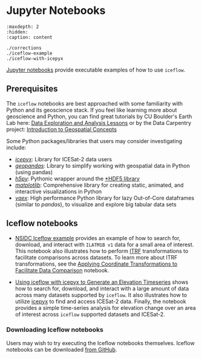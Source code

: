 # Jupyter Notebooks

```{toctree}
:maxdepth: 2
:hidden:
:caption: content

./corrections
./iceflow-example
./iceflow-with-icepyx
```

[Jupyter notebooks](https://docs.jupyter.org/en/latest/) provide executable
examples of how to use `iceflow`.

## Prerequisites

The `iceflow` notebooks are best approached with some familiarity with Python
and its geoscience stack. If you feel like learning more about geoscience and
Python, you can find great tutorials by CU Boulder's Earth Lab here:
[Data Exploration and Analysis Lessons](https://www.earthdatascience.org/tags/data-exploration-and-analysis/)
or by the Data Carpentry project:
[Introduction to Geospatial Concepts](https://datacarpentry.org/organization-geospatial/)

Some Python packages/libraries that users may consider investigating include:

- [_icepyx_](https://icepyx.readthedocs.io/en/latest/): Library for ICESat-2
  data users
- [_geopandas_](https://geopandas.org/): Library to simplify working with
  geospatial data in Python (using pandas)
- [_h5py_](https://github.com/h5py/h5py): Pythonic wrapper around the
  [\*HDF5 library](https://en.wikipedia.org/wiki/Hierarchical_Data_Format)
- [_matplotlib_](https://matplotlib.org/): Comprehensive library for creating
  static, animated, and interactive visualizations in Python
- [_vaex_](https://github.com/vaexio/vaex): High performance Python library for
  lazy Out-of-Core dataframes (similar to _pandas_), to visualize and explore
  big tabular data sets

## Iceflow notebooks

- [NSIDC Iceflow example](./iceflow-example) provides an example of how to
  search for, download, and interact with `ILATM1B v1` data for a small area of
  interest. This notebook also illustrates how to perform
  [ITRF](https://itrf.ign.fr/) transformations to facilitate comparisons across
  datasets. To learn more about ITRF transformations, see the
  [Applying Coordinate Transformations to Facilitate Data Comparison](./corrections)
  notebook.

- [Using iceflow with icepyx to Generate an Elevation Timeseries](./iceflow-with-icepyx)
  shows how to search for, download, and interact with a large amount of data
  across many datasets supported by `iceflow`. It also illustrates how to
  utilize [icepyx](https://icepyx.readthedocs.io/en/latest/) to find and access
  ICESat-2 data. Finally, the notebook provides a simple time-series analysis
  for elevation change over an area of interest across `iceflow` supported
  datasets and ICESat-2.

### Downloading Iceflow notebooks

Users may wish to try executing the Iceflow notebooks themselves. Iceflow
notebooks can be downloaded
[from GitHub](https://github.com/nsidc/iceflow/tree/main/docs/notebooks/).
